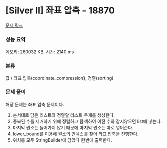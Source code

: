 # [Silver II] 좌표 압축 - 18870 

[문제 링크](https://www.acmicpc.net/problem/18870) 

### 성능 요약

메모리: 260032 KB, 시간: 2140 ms

### 분류

값 / 좌표 압축(coordinate_compression), 정렬(sorting)

### 문제 풀이

해당 문제는 좌표 압축 문제이다.

1. 순서대로 담은 리스트와 정렬할 리스트 두개를 생성한다.
2. 중복된 수를 제거하기 위해 정렬하고 탐색하여 이전 수와 같지않으면 list에 넣는다.
3. 마지막 원소는 들어가지 않기 때문에 마지막 원소는 따로 넣어준다.
4. lower_bound를 이용해 원소의 인덱스를 찾아 좌표 압축을 진행한다.
5. 위치를 모두 StringBuilder에 담았다 한번에 출력한다.
